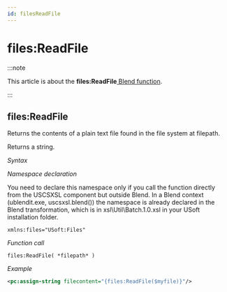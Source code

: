 ```yaml
---
id: filesReadFile
---
```


# files:ReadFile




:::note

This article is about the **files:ReadFile**[ Blend function](/docs/Repositories/Blend_functions).

:::

## **files:ReadFile**


Returns the contents of a plain text file found in the file system at filepath.

Returns a string.

*Syntax*

*Namespace declaration*

You need to declare this namespace only if you call the function directly from the USCSXSL component but outside Blend. In a Blend context (ublendit.exe, uscsxsl.blend()) the namespace is already declared in the Blend transformation, which is in xsl\\Util\\Batch.1.0.xsl in your USoft installation folder.

```
xmlns:files="USoft:Files"
```

*Function call*

```
files:ReadFile( *filepath* )
```

*Example*

```xml
<pc:assign-string filecontent="{files:ReadFile($myfile)}"/>
```

 